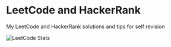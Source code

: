 # LeetCode and HackerRank
My LeetCode and HackerRank solutions and tips for self revision

![LeetCode Stats](https://leetcard.jacoblin.cool/santavalleytea?theme=nord&font=B612%20Mono&ext=activity)
